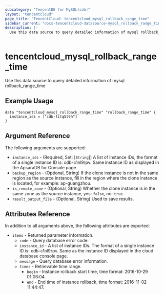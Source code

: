 ```yaml
---
subcategory: "TencentDB for MySQL(cdb)"
layout: "tencentcloud"
page_title: "TencentCloud: tencentcloud_mysql_rollback_range_time"
sidebar_current: "docs-tencentcloud-datasource-mysql_rollback_range_time"
description: |-
  Use this data source to query detailed information of mysql rollback_range_time
---
```


# tencentcloud_mysql_rollback_range_time

Use this data source to query detailed information of mysql rollback_range_time

## Example Usage

```hcl
data "tencentcloud_mysql_rollback_range_time" "rollback_range_time" {
  instance_ids = ["cdb-fitq5t9h"]
}
```

## Argument Reference

The following arguments are supported:

* `instance_ids` - (Required, Set: [`String`]) A list of instance IDs, the format of a single instance ID is: cdb-c1nl9rpv. Same instance ID as displayed in the ApsaraDB for Console page.
* `backup_region` - (Optional, String) If the clone instance is not in the same region as the source instance, fill in the region where the clone instance is located, for example: ap-guangzhou.
* `is_remote_zone` - (Optional, String) Whether the clone instance is in the same zone as the source instance, yes: `false`, no: `true`.
* `result_output_file` - (Optional, String) Used to save results.

## Attributes Reference

In addition to all arguments above, the following attributes are exported:

* `items` - Returned parameter information.
  * `code` - Query database error code.
  * `instance_id` - A list of instance IDs. The format of a single instance ID is: cdb-c1nl9rpv. Same as the instance ID displayed in the cloud database console page.
  * `message` - Query database error information.
  * `times` - Retrievable time range.
    * `begin` - Instance rollback start time, time format: 2016-10-29 01:06:04.
    * `end` - End time of instance rollback, time format: 2016-11-02 11:44:47.



